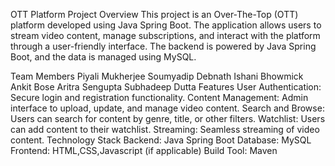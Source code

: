 OTT Platform Project
Overview
This project is an Over-The-Top (OTT) platform developed using Java Spring Boot. The application allows users to stream video content, manage subscriptions, and interact with the platform through a user-friendly interface. The backend is powered by Java Spring Boot, and the data is managed using MySQL.

Team Members
Piyali Mukherjee
Soumyadip Debnath
Ishani Bhowmick
Ankit Bose
Aritra Sengupta
Subhadeep Dutta
Features
User Authentication: Secure login and registration functionality.
Content Management: Admin interface to upload, update, and manage video content.
Search and Browse: Users can search for content by genre, title, or other filters.
Watchlist: Users can add content to their watchlist.
Streaming: Seamless streaming of video content.
Technology Stack
Backend: Java Spring Boot
Database: MySQL
Frontend: HTML,CSS,Javascript (if applicable)
Build Tool: Maven
